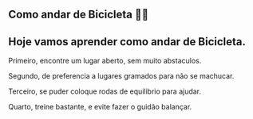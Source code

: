 ## Como andar de Bicicleta 🚴‍♂

## Hoje vamos aprender como andar de Bicicleta.

Primeiro, encontre um lugar aberto, sem muito abstaculos.

Segundo, de preferencia a lugares gramados para não se machucar.

Terceiro, se puder coloque rodas de equilibrio para ajudar.

Quarto, treine bastante, e evite fazer o guidão balançar.

